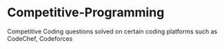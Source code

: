 # Competitive-Programming
Competitive Coding questions solved on certain coding platforms such as CodeChef, Codeforces
